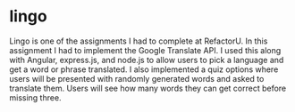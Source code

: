 # lingo

Lingo is one of the assignments I had to complete at RefactorU. In this assignment I had to implement the Google Translate API. I used this along with Angular, express.js, and node.js to allow users to pick a language and get a word or phrase translated. I also implemented a quiz options where users will be presented with randomly generated words and asked to translate them. Users will see how many words they can get correct before missing three.
